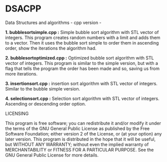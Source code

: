 # DSACPP
Data Structures and algorithms - cpp version -

**1. bubblesortsimple.cpp :** Simple bubble sort algorithm with STL vector of integers. This program creates random numbers with a limit and adds 
them to a vector. Then it uses the bubble sort simple to order them in ascending order, show the iterations the algorithm had.

**2. bubblesortoptimized.cpp :** Optimized bubble sort algorithm with STL vector of integers. This program is similar to the simple version, but with a flag that tells the program the order has been made and so, saving us from more iterations.

**3. insertionsort.cpp :** insertion sort algorithm with STL vector of integers. Similar to the bubble simple version.

**4. selectionsort.cpp :** Selection sort algorithm with STL vector of integers. Ascending or descending order option.




LICENSING

This program is free software; you can redistribute it and/or modify it under the terms of the GNU General Public
License as published by the Free Software Foundation; either version 2 of the License, or (at your option)
any later version.
This program is distributed in the hope that it will be useful, but WITHOUT ANY WARRANTY; without even the
implied warranty of MERCHANTABILITY or FITNESS FOR A PARTICULAR PURPOSE.
See the GNU General Public License for more details.


